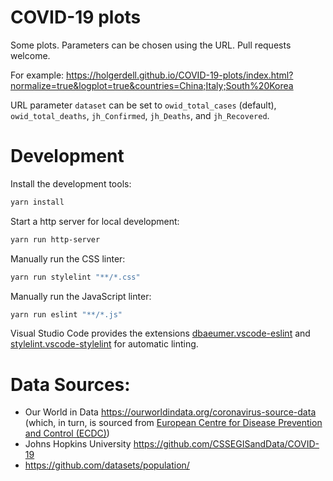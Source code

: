 # COVID-19 plots

Some plots. Parameters can be chosen using the URL. Pull requests welcome.

For example:
<https://holgerdell.github.io/COVID-19-plots/index.html?normalize=true&logplot=true&countries=China;Italy;South%20Korea>

URL parameter `dataset` can be set to `owid_total_cases` (default), `owid_total_deaths`, `jh_Confirmed`, `jh_Deaths`, and `jh_Recovered`.

# Development

Install the development tools:
```bash
yarn install
```

Start a http server for local development:
```bash
yarn run http-server
```

Manually run the CSS linter:
```bash
yarn run stylelint "**/*.css"
```

Manually run the JavaScript linter:
```bash
yarn run eslint "**/*.js"
```

Visual Studio Code provides the extensions [dbaeumer.vscode-eslint](https://marketplace.visualstudio.com/items?itemName=dbaeumer.vscode-eslint) and [stylelint.vscode-stylelint](https://marketplace.visualstudio.com/items?itemName=stylelint.vscode-stylelint) for automatic linting.


# Data Sources:

- Our World in Data <https://ourworldindata.org/coronavirus-source-data> (which, in turn, is sourced from [European Centre for Disease Prevention and Control (ECDC)](https://www.ecdc.europa.eu/en/coronavirus))
- Johns Hopkins University <https://github.com/CSSEGISandData/COVID-19>
- <https://github.com/datasets/population/>
